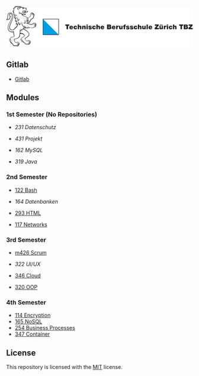 # ![Logo TBZ](/assets/logo.svg)

## Gitlab

- [Gitlab](https://gitlab.com/ch-tbz-it/Stud)

## Modules

### 1st Semester (No Repositories)

- *231 Datenschutz*
- *431 Projekt*

- *162 MySQL*
- *319 Java*

### 2nd Semester

- [122 Bash](https://github.com/sxpersxnic/TBZ/tree/main/m122-Bash)
- *164 Datenbanken*

- [293 HTML](https://github.com/sxpersxnic/TBZ/tree/main/m293-Html)
- [117 Networks](https://github.com/sxpersxnic/TBZ/tree/main/m117-Networks)

### 3rd Semester

- [m426 Scrum](https://github.com/sxpersxnic/TBZ/tree/main/m426-Scrum)
- *322 UI/UX*

- [346 Cloud](https://github.com/sxpersxnic/TBZ/tree/main/m346-Cloud)
- [320 OOP](https://github.com/sxpersxnic/TBZ/tree/main/m320-OOP)

### 4th Semester

- [114 Encryption](https://github.com/sxpersxnic/TBZ/tree/main/m114-Encryption)
- [165 NoSQL](https://github.com/sxpersxnic/TBZ/tree/main/m165-NoSQL)
- [254 Business Processes](https://github.com/sxpersxnic/TBZ/tree/main/m254-Business-Processes)
- [347 Container](https://github.com/sxpersxnic/TBZ/tree/main/m347-Container)

## License

This repository is licensed with the [MIT](LICENSE) license.

